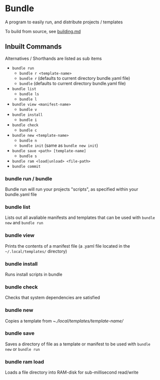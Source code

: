 # Bundle

A program to easily run, and distribute projects / templates

To build from source, see [building.md](BUILDING.md)

## Inbuilt Commands

Alternatives / Shorthands are listed as sub items

- `bundle run`
  - `bundle r <template-name>`
  - `bundle r` (defaults to current directory bundle.yaml file)
  - `bundle` (defaults to current directory bundle.yaml file)
- `bundle list`
  - `bundle ls`
  - `bundle l`
- `bundle view <manifest-name>`
  - `bundle v`
- `bundle install`
  - `bundle i`
- `bundle check`
  - `bundle c`
- `bundle new <template-name>`
  - `bundle n`
  - `bundle init` (same as `bundle new init`)
- `bundle save <path> [template-name]`
  - `bundle s`
- `bundle ram <load|unload> <file-path>`
- `bundle commit`

### bundle run / bundle

Bundle run will run your projects "scripts", as specified within your bundle.yaml file

### bundle list

Lists out all avaliable manifests and templates that can be used with `bundle new` and `bundle run`

### bundle view

Prints the contents of a manifest file (a .yaml file located in the `~/.local/templates/` directory)

### bundle install

Runs install scripts in bundle

### bundle check

Checks that system dependencies are satisfied

### bundle new

Copies a template from _~./local/templates/template-name/_

### bundle save

Saves a directory of file as a template or manifest to be used with `bundle new` or `bundle run`

### bundle ram load

Loads a file directory into RAM-disk for sub-millisecond read/write
